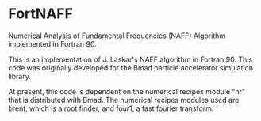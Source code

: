 # FortNAFF
Numerical Analysis of Fundamental Frequencies (NAFF) Algorithm implemented in Fortran 90.

This is an implementation of J. Laskar's NAFF algorithm in Fortran 90.  This code was originally developed for the Bmad particle accelerator simulation library.

At present, this code is dependent on the numerical recipes module "nr" that is distributed with Bmad.  The numerical recipes modules used are brent, which is a root finder, and four1, a fast fourier transform.

